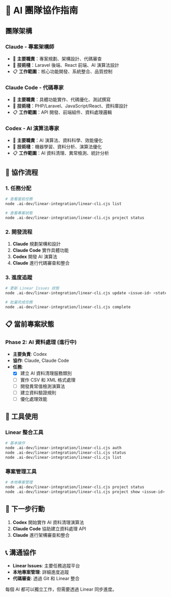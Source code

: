# 🤖 AI 團隊協作指南

## 團隊架構

### **Claude - 專案架構師**
- 🎯 **主要職責**：專案規劃、架構設計、代碼審查
- 🔧 **技術棧**：Laravel 後端、React 前端、AI 演算法設計
- 📋 **工作範圍**：核心功能開發、系統整合、品質控制

### **Claude Code - 代碼專家**
- 🎯 **主要職責**：具體功能實作、代碼優化、測試撰寫
- 🔧 **技術棧**：PHP/Laravel、JavaScript/React、資料庫設計
- 📋 **工作範圍**：API 開發、前端組件、資料處理邏輯

### **Codex - AI 演算法專家**
- 🎯 **主要職責**：AI 演算法、資料科學、效能優化
- 🔧 **技術棧**：機器學習、資料分析、演算法優化
- 📋 **工作範圍**：AI 資料清理、異常檢測、統計分析

## 🚀 協作流程

### **1. 任務分配**
```bash
# 查看當前任務
node .ai-dev/linear-integration/linear-cli.cjs list

# 查看專案狀態
node .ai-dev/linear-integration/linear-cli.cjs project status
```

### **2. 開發流程**
1. **Claude** 規劃架構和設計
2. **Claude Code** 實作具體功能
3. **Codex** 開發 AI 演算法
4. **Claude** 進行代碼審查和整合

### **3. 進度追蹤**
```bash
# 更新 Linear Issues 狀態
node .ai-dev/linear-integration/linear-cli.cjs update <issue-id> <state-id>

# 批量完成任務
node .ai-dev/linear-integration/linear-cli.cjs complete
```

## 📋 當前專案狀態

### **Phase 2: AI 資料處理** (進行中)
- **主要負責**: Codex
- **協作**: Claude, Claude Code
- **任務**:
  - [x] 建立 AI 資料清理服務類別
  - [ ] 實作 CSV 和 XML 格式處理
  - [ ] 開發異常值檢測演算法
  - [ ] 建立資料驗證規則
  - [ ] 優化處理效能

## 🔧 工具使用

### **Linear 整合工具**
```bash
# 基本操作
node .ai-dev/linear-integration/linear-cli.cjs auth
node .ai-dev/linear-integration/linear-cli.cjs status
node .ai-dev/linear-integration/linear-cli.cjs list
```

### **專案管理工具**
```bash
# 本地專案管理
node .ai-dev/linear-integration/linear-cli.cjs project status
node .ai-dev/linear-integration/linear-cli.cjs project show <issue-id>
```

## 🎯 下一步行動

1. **Codex** 開始實作 AI 資料清理演算法
2. **Claude Code** 協助建立資料處理 API
3. **Claude** 進行架構審查和整合

## 📞 溝通協作

- **Linear Issues**: 主要任務追蹤平台
- **本地專案管理**: 詳細進度追蹤
- **代碼審查**: 透過 Git 和 Linear 整合

每個 AI 都可以獨立工作，但需要透過 Linear 同步進度。
